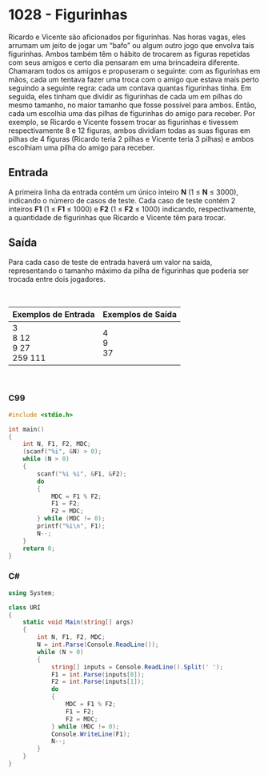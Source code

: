 1028 - Figurinhas
=================

Ricardo e Vicente são aficionados por figurinhas. Nas horas vagas, eles arrumam um jeito de jogar um “bafo” ou algum outro jogo que envolva tais figurinhas. Ambos também têm o hábito de trocarem as figuras repetidas com seus amigos e certo dia pensaram em uma brincadeira diferente. Chamaram todos os amigos e propuseram o seguinte: com as figurinhas em mãos, cada um tentava fazer uma troca com o amigo que estava mais perto seguindo a seguinte regra: cada um contava quantas figurinhas tinha. Em seguida, eles tinham que dividir as figurinhas de cada um em pilhas do mesmo tamanho, no maior tamanho que fosse possível para ambos. Então, cada um escolhia uma das pilhas de figurinhas do amigo para receber. Por exemplo, se Ricardo e Vicente fossem trocar as figurinhas e tivessem respectivamente 8 e 12 figuras, ambos dividiam todas as suas figuras em pilhas de 4 figuras (Ricardo teria 2 pilhas e Vicente teria 3 pilhas) e ambos escolhiam uma pilha do amigo para receber.

Entrada
-------

A primeira linha da entrada contém um único inteiro **N** (1 ≤ **N** ≤ 3000), indicando o número de casos de teste. Cada caso de teste contém 2 inteiros **F1** (1 ≤ **F1** ≤ 1000) e **F2** (1 ≤ **F2** ≤ 1000) indicando, respectivamente, a quantidade de figurinhas que Ricardo e Vicente têm para trocar.

Saída
-----

Para cada caso de teste de entrada haverá um valor na saída, representando o tamanho máximo da pilha de figurinhas que poderia ser trocada entre dois jogadores.

&nbsp;

| Exemplos de Entrada                   | Exemplos de Saída  |
|---------------------------------------|--------------------|
| 3 <br/> 8 12 <br/> 9 27 <br/> 259 111 | 4 <br/> 9 <br/> 37 |

&nbsp;

### C99

```c
#include <stdio.h>

int main()
{
    int N, F1, F2, MDC;
    (scanf("%i", &N) > 0);
    while (N > 0)
    {
        scanf("%i %i", &F1, &F2);
        do
        {
            MDC = F1 % F2;
            F1 = F2;
            F2 = MDC;
        } while (MDC != 0);
        printf("%i\n", F1);
        N--;
    }
    return 0;
}
```

### C#
```cs
using System;

class URI
{
    static void Main(string[] args)
    {
        int N, F1, F2, MDC;
        N = int.Parse(Console.ReadLine());
        while (N > 0)
        {
            string[] inputs = Console.ReadLine().Split(' ');
            F1 = int.Parse(inputs[0]);
            F2 = int.Parse(inputs[1]);
            do
            {
                MDC = F1 % F2;
                F1 = F2;
                F2 = MDC;
            } while (MDC != 0);
            Console.WriteLine(F1);
            N--;
        }
    }
}
```